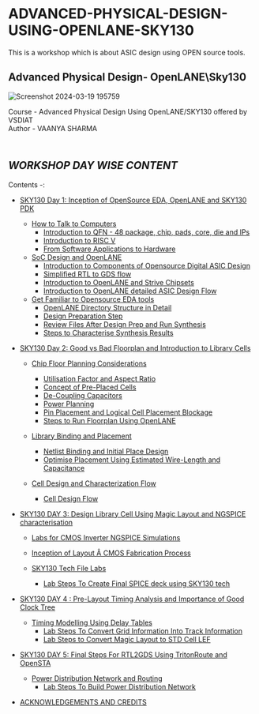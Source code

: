 # ADVANCED-PHYSICAL-DESIGN-USING-OPENLANE-SKY130
This is a workshop which is about ASIC design using OPEN source tools.
## Advanced Physical Design- OpenLANE\Sky130
![Screenshot 2024-03-19 195759](https://github.com/VAANYA-SHARMA/Advanced-Physical-Design-using-OPENLANE-Sky-130/assets/163661889/9e3eb63d-d8ec-4051-96e3-3a3a06a7a540)
<br>

Course -  Advanced Physical Design Using OpenLANE/SKY130 offered by VSDIAT
<br> Author - VAANYA SHARMA
## <br> *WORKSHOP DAY WISE CONTENT* 
Contents -:
* [SKY130 Day 1: Inception of OpenSource EDA, OpenLANE and SKY130 PDK](https://github.com/VAANYA-SHARMA/ADVANCED-PHYSICAL-DESIGN-USING-OPENLANE-SKY130/blob/main/DAY%201.md#sky130-day-1-inception-of-opensource-eda-openlane-and-sky130-pdk)
    - [How to Talk to Computers](https://github.com/VAANYA-SHARMA/ADVANCED-PHYSICAL-DESIGN-USING-OPENLANE-SKY130/blob/main/DAY%201.md#-how-to-talk-to-computers)
        + [Introduction to QFN - 48 package, chip, pads, core, die and IPs](https://github.com/VAANYA-SHARMA/ADVANCED-PHYSICAL-DESIGN-USING-OPENLANE-SKY130/blob/main/DAY%201.md#-introduction-to-qfn---48-package-chip-pads-core-die-and-ips)
        + [Introduction to RISC V](https://github.com/VAANYA-SHARMA/ADVANCED-PHYSICAL-DESIGN-USING-OPENLANE-SKY130/blob/main/DAY%201.md#---introduction-to-risc-v)
        + [From Software Applications to Hardware](https://github.com/VAANYA-SHARMA/ADVANCED-PHYSICAL-DESIGN-USING-OPENLANE-SKY130/blob/main/DAY%201.md#--from-software-applications-to-hardware)
    - [SoC Design and OpenLANE](https://github.com/VAANYA-SHARMA/ADVANCED-PHYSICAL-DESIGN-USING-OPENLANE-SKY130/blob/main/DAY%201.md#-soc-design-and-openlane)
        + [Introduction to Components of Opensource Digital ASIC Design](https://github.com/VAANYA-SHARMA/ADVANCED-PHYSICAL-DESIGN-USING-OPENLANE-SKY130/blob/main/DAY%201.md#-introduction-to-all-components-of-opensource-digital-asic-design)
        + [Simplified RTL to GDS flow](https://github.com/VAANYA-SHARMA/ADVANCED-PHYSICAL-DESIGN-USING-OPENLANE-SKY130/blob/main/DAY%201.md#-simplified-rtl-to-gdsii-flow)
        + [Introduction to OpenLANE and Strive Chipsets](https://github.com/VAANYA-SHARMA/ADVANCED-PHYSICAL-DESIGN-USING-OPENLANE-SKY130/blob/main/DAY%201.md#-introduction-to-openlane-and-strive-chipsets)
        + [Introduction to OpenLANE detailed ASIC Design Flow](https://github.com/VAANYA-SHARMA/ADVANCED-PHYSICAL-DESIGN-USING-OPENLANE-SKY130/blob/main/DAY%201.md#-introduction-to-openlane-detailed-asic-design-flow)
    - [Get Familiar to Opensource EDA tools](https://github.com/VAANYA-SHARMA/ADVANCED-PHYSICAL-DESIGN-USING-OPENLANE-SKY130/blob/main/DAY%201.md#-get-familiar-to-open-source-eda-tools)
        + [OpenLANE Directory Structure in Detail](https://github.com/VAANYA-SHARMA/ADVANCED-PHYSICAL-DESIGN-USING-OPENLANE-SKY130/blob/main/DAY%201.md#-openlane-directory-structure-in-detail)
        + [Design Preparation Step](https://github.com/VAANYA-SHARMA/ADVANCED-PHYSICAL-DESIGN-USING-OPENLANE-SKY130/blob/main/DAY%201.md#-design-preparation-step)
        + [Review Files After Design Prep and Run Synthesis](https://github.com/VAANYA-SHARMA/ADVANCED-PHYSICAL-DESIGN-USING-OPENLANE-SKY130/blob/main/DAY%201.md#-review-files-after-design-prep-and-run-synthesis)
        + [Steps to Characterise Synthesis Results](https://github.com/VAANYA-SHARMA/ADVANCED-PHYSICAL-DESIGN-USING-OPENLANE-SKY130/blob/main/DAY%201.md#-steps-to-characterise-synthesis-results)        
* [SKY130 Day 2: Good vs Bad Floorplan and Introduction to Library Cells](https://github.com/VAANYA-SHARMA/ADVANCED-PHYSICAL-DESIGN-USING-OPENLANE-SKY130/blob/1eafddd3d74d3fbdf351d03f7e8ff2a5138b4b6c/DAY%202.md#sky130-day-2-good-vs-bad-floorplan-and-introduction-to-library-cells)
    - [Chip Floor Planning Considerations](https://github.com/VAANYA-SHARMA/ADVANCED-PHYSICAL-DESIGN-USING-OPENLANE-SKY130/blob/1eafddd3d74d3fbdf351d03f7e8ff2a5138b4b6c/DAY%202.md#-chip-floor-planning-considerations)
        + [Utilisation Factor and Aspect Ratio](https://github.com/VAANYA-SHARMA/ADVANCED-PHYSICAL-DESIGN-USING-OPENLANE-SKY130/blob/1eafddd3d74d3fbdf351d03f7e8ff2a5138b4b6c/DAY%202.md#-utilisation-factor-and-aspect-ratio)
        + [Concept of Pre-Placed Cells](https://github.com/VAANYA-SHARMA/ADVANCED-PHYSICAL-DESIGN-USING-OPENLANE-SKY130/blob/1eafddd3d74d3fbdf351d03f7e8ff2a5138b4b6c/DAY%202.md#-concept-of-pre-placed-cells)
        + [De-Coupling Capacitors](https://github.com/VAANYA-SHARMA/ADVANCED-PHYSICAL-DESIGN-USING-OPENLANE-SKY130/blob/1eafddd3d74d3fbdf351d03f7e8ff2a5138b4b6c/DAY%202.md#-de-coupling-capacitors)
        + [Power Planning](https://github.com/VAANYA-SHARMA/ADVANCED-PHYSICAL-DESIGN-USING-OPENLANE-SKY130/blob/1eafddd3d74d3fbdf351d03f7e8ff2a5138b4b6c/DAY%202.md#-power-planning)
        + [Pin Placement and Logical Cell Placement Blockage](https://github.com/VAANYA-SHARMA/ADVANCED-PHYSICAL-DESIGN-USING-OPENLANE-SKY130/blob/1eafddd3d74d3fbdf351d03f7e8ff2a5138b4b6c/DAY%202.md#-pin-placement-and-logical-cell-placement-blockage)
        + [Steps to Run Floorplan Using OpenLANE](https://github.com/VAANYA-SHARMA/ADVANCED-PHYSICAL-DESIGN-USING-OPENLANE-SKY130/blob/1eafddd3d74d3fbdf351d03f7e8ff2a5138b4b6c/DAY%202.md#steps-to-run-floorplan-using-openlane)
     - [Library Binding and Placement](https://github.com/VAANYA-SHARMA/ADVANCED-PHYSICAL-DESIGN-USING-OPENLANE-SKY130/blob/1eafddd3d74d3fbdf351d03f7e8ff2a5138b4b6c/DAY%202.md#-library-binding-and-placement)
        + [Netlist Binding and Initial Place Design](https://github.com/VAANYA-SHARMA/ADVANCED-PHYSICAL-DESIGN-USING-OPENLANE-SKY130/blob/1eafddd3d74d3fbdf351d03f7e8ff2a5138b4b6c/DAY%202.md#netlist-binding-and-initial-place-design)
        + [Optimise Placement Using Estimated Wire-Length and Capacitance](https://github.com/VAANYA-SHARMA/ADVANCED-PHYSICAL-DESIGN-USING-OPENLANE-SKY130/blob/1eafddd3d74d3fbdf351d03f7e8ff2a5138b4b6c/DAY%202.md#optimize-placement-using-estimated-wire-length-and-capacitance)
      
    - [Cell Design and Characterization Flow](https://github.com/VAANYA-SHARMA/ADVANCED-PHYSICAL-DESIGN-USING-OPENLANE-SKY130/edit/main/DAY%202.md#-cell-design-and-characterization-flows)
        + [Cell Design Flow](https://github.com/VAANYA-SHARMA/ADVANCED-PHYSICAL-DESIGN-USING-OPENLANE-SKY130/edit/main/DAY%202.md#cell-design-flow)
       
* [SKY130 DAY 3: Design Library Cell Using Magic Layout and NGSPICE characterisation](https://github.com/VAANYA-SHARMA/ADVANCED-PHYSICAL-DESIGN-USING-OPENLANE-SKY130/blob/0018c9048084024be815bf951f795ee8fda2f840/DAY%203.md#day-3---design-and-characterize-one-library-cell-using-magic-layout-tool-and-ngspice)
     - [Labs for CMOS Inverter NGSPICE Simulations](https://github.com/VAANYA-SHARMA/ADVANCED-PHYSICAL-DESIGN-USING-OPENLANE-SKY130/blob/0018c9048084024be815bf951f795ee8fda2f840/DAY%203.md#--labs-for-cmos-inverter-ngspice-simulations)
        
     - [Inception of Layout Â CMOS Fabrication Process](https://github.com/VAANYA-SHARMA/ADVANCED-PHYSICAL-DESIGN-USING-OPENLANE-SKY130/blob/0018c9048084024be815bf951f795ee8fda2f840/DAY%203.md#-inception-of-layout--cmos-fabrication-process)
        
     - [SKY130 Tech File Labs](https://github.com/VAANYA-SHARMA/ADVANCED-PHYSICAL-DESIGN-USING-OPENLANE-SKY130/blob/0018c9048084024be815bf951f795ee8fda2f840/DAY%203.md#sky130-tech-file-labs)
        + [Lab Steps To Create Final SPICE deck using SKY130 tech](https://github.com/VAANYA-SHARMA/ADVANCED-PHYSICAL-DESIGN-USING-OPENLANE-SKY130/blob/0018c9048084024be815bf951f795ee8fda2f840/DAY%203.md#lab-steps-to-create-final-spice-deck-using-sky130-tech)
        
* [SKY130 DAY 4 : Pre-Layout Timing Analysis and Importance of Good Clock Tree](https://github.com/VAANYA-SHARMA/ADVANCED-PHYSICAL-DESIGN-USING-OPENLANE-SKY130/blob/5d527c41a8b6b1779b01dd9a197950fff26883ac/DAY%204.md#day-4----pre-layout-timing-analysis-and-importance-of-good-clock-tree)
     - [Timing Modelling Using Delay Tables](https://github.com/VAANYA-SHARMA/ADVANCED-PHYSICAL-DESIGN-USING-OPENLANE-SKY130/blob/5d527c41a8b6b1779b01dd9a197950fff26883ac/DAY%204.md#-timing-modelling-using-delay-tables)
        + [Lab Steps To Convert Grid Information Into Track Information](https://github.com/VAANYA-SHARMA/ADVANCED-PHYSICAL-DESIGN-USING-OPENLANE-SKY130/blob/main/DAY%204.md#-lab-steps-to-convert-grid-info-to-track-info)
        + [Lab Steps to Convert Magic Layout to STD Cell LEF](https://github.com/VAANYA-SHARMA/ADVANCED-PHYSICAL-DESIGN-USING-OPENLANE-SKY130/blob/main/DAY%204.md#-lab-steps-to-convert-magic-layout-to-std-cell-lef)
      
          
* [SKY130 DAY 5: Final Steps For RTL2GDS Using TritonRoute and OpenSTA](https://github.com/VAANYA-SHARMA/ADVANCED-PHYSICAL-DESIGN-USING-OPENLANE-SKY130/blob/main/DAY%205.md#day-5---final-steps-to-rtl2gds-using-tritonroute-and-opensta)
    
     - [Power Distribution Network and Routing](https://github.com/VAANYA-SHARMA/ADVANCED-PHYSICAL-DESIGN-USING-OPENLANE-SKY130/blob/main/DAY%205.md#pdn-and-routing)
        + [Lab Steps To Build Power Distribution Network](https://github.com/VAANYA-SHARMA/ADVANCED-PHYSICAL-DESIGN-USING-OPENLANE-SKY130/blob/main/DAY%205.md#labs-to-build-pdn)


* [ACKNOWLEDGEMENTS AND CREDITS](https://github.com/VAANYA-SHARMA/ADVANCED-PHYSICAL-DESIGN-USING-OPENLANE-SKY130/blob/main/ACKNOWLEDGEMENTS%20AND%20CREDITS.md#acknowledgements-and-credits)

